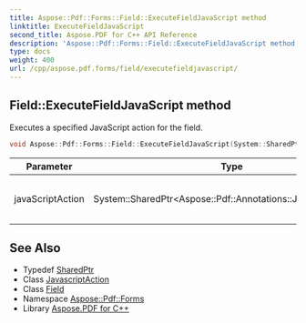 ```yaml
---
title: Aspose::Pdf::Forms::Field::ExecuteFieldJavaScript method
linktitle: ExecuteFieldJavaScript
second_title: Aspose.PDF for C++ API Reference
description: 'Aspose::Pdf::Forms::Field::ExecuteFieldJavaScript method. Executes a specified JavaScript action for the field in C++.'
type: docs
weight: 400
url: /cpp/aspose.pdf.forms/field/executefieldjavascript/
---
```

## Field::ExecuteFieldJavaScript method


Executes a specified JavaScript action for the field.

```cpp
void Aspose::Pdf::Forms::Field::ExecuteFieldJavaScript(System::SharedPtr<Aspose::Pdf::Annotations::JavascriptAction> javaScriptAction)
```


| Parameter | Type | Description |
| --- | --- | --- |
| javaScriptAction | System::SharedPtr\<Aspose::Pdf::Annotations::JavascriptAction\> | The JavaScript action to execute. |

## See Also

* Typedef [SharedPtr](../../../system/sharedptr/)
* Class [JavascriptAction](../../../aspose.pdf.annotations/javascriptaction/)
* Class [Field](../)
* Namespace [Aspose::Pdf::Forms](../../)
* Library [Aspose.PDF for C++](../../../)
